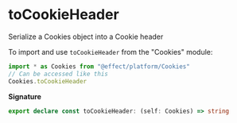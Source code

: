 # toCookieHeader

Serialize a Cookies object into a Cookie header

To import and use `toCookieHeader` from the "Cookies" module:

```ts
import * as Cookies from "@effect/platform/Cookies"
// Can be accessed like this
Cookies.toCookieHeader
```

**Signature**

```ts
export declare const toCookieHeader: (self: Cookies) => string
```
